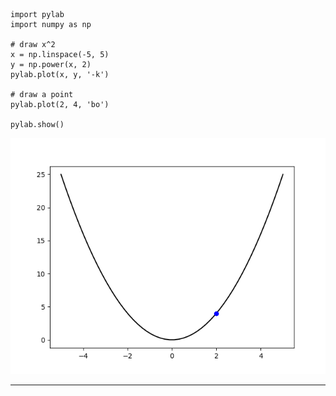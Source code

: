 ```
import pylab
import numpy as np

# draw x^2
x = np.linspace(-5, 5) 
y = np.power(x, 2)
pylab.plot(x, y, '-k')

# draw a point
pylab.plot(2, 4, 'bo')

pylab.show()
```

![](/assets/x^2.png)

___

